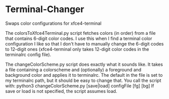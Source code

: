 # Terminal-Changer
Swaps color configurations for xfce4-terminal

The colorsToXfce4Terminal.py script fetches colors (in order) from a file that contains 6-digit color codes. I use this when I find a terminal color configuration I like so that I don't have to manually change the 6-digit codes to 12-digit ones (xfce4-terminal only takes 12-digit color codes in the terminalrc config file).

The changeColorScheme.py script does exactly what it sounds like. It takes a file containing a colorscheme and (optionally) a foreground and background color and applies it to terminalrc. The default in the file is set to my terminalrc path, but it should be easy to change that. You call the script with:
python3 changeColorScheme.py [save|load] configFile [fg] [bg]
If save or load is not specified, the script assumes load.
